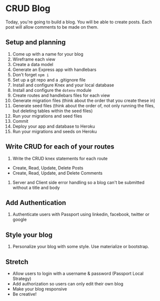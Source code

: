 # CRUD Blog

Today, you're going to build a blog. You will be able to create posts. Each post will allow comments to be made on them.

## Setup and planning

1. Come up with a name for your blog
1. Wireframe each view
1. Create a data model
1. Generate an Express app with handlebars
1. Don't forget `npm i`
1. Set up a git repo and a .gitignore file
1. Install and configure Knex and your local database
1. Install and configure the `dotenv` module
1. Create routes and handlebars files for each view
1. Generate migration files (think about the order that you create these in)
1. Generate seed files (think about the order of, not only running the files, but deleting tables within the seed files)
1. Run your migrations and seed files
1. Commit
1. Deploy your app and database to Heroku
1. Run your migrations and seeds on Heroku

## Write CRUD for each of your routes

1. Write the CRUD knex statements for each route
  * Create, Read, Update, Delete Posts
  * Create, Read, Update, and Delete Comments
1. Server and Client side error handling so a blog can't be submitted without a title and body

## Add Authentication

1. Authenticate users with Passport using linkedin, facebook, twitter or google

## Style your blog

1. Personalize your blog with some style. Use materialize or bootstrap.

## Stretch
* Allow users to login with a username & password (Passport Local Strategy)
* Add authorization so users can only edit their own blog
* Make your blog responsive
* Be creative!